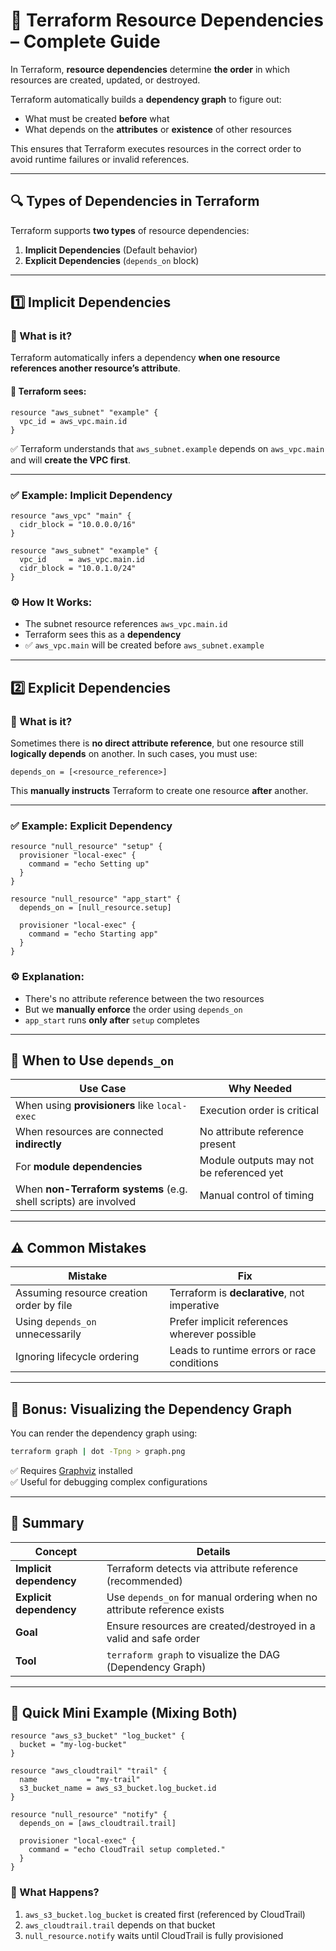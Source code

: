 # 🔗 Terraform Resource Dependencies – Complete Guide

In Terraform, **resource dependencies** determine **the order** in which resources are created, updated, or destroyed.

Terraform automatically builds a **dependency graph** to figure out:

- What must be created **before** what
- What depends on the **attributes** or **existence** of other resources

This ensures that Terraform executes resources in the correct order to avoid runtime failures or invalid references.

---

## 🔍 Types of Dependencies in Terraform

Terraform supports **two types** of resource dependencies:

1. **Implicit Dependencies** (Default behavior)
2. **Explicit Dependencies** (`depends_on` block)

---

## 1️⃣ Implicit Dependencies

### 🧠 What is it?

Terraform automatically infers a dependency **when one resource references another resource’s attribute**.

#### 🔗 Terraform sees:

```hcl
resource "aws_subnet" "example" {
  vpc_id = aws_vpc.main.id
}
```

✅ Terraform understands that `aws_subnet.example` depends on `aws_vpc.main` and will **create the VPC first**.

---

### ✅ Example: Implicit Dependency

```hcl
resource "aws_vpc" "main" {
  cidr_block = "10.0.0.0/16"
}

resource "aws_subnet" "example" {
  vpc_id     = aws_vpc.main.id
  cidr_block = "10.0.1.0/24"
}
```

### ⚙️ How It Works:

- The subnet resource references `aws_vpc.main.id`
- Terraform sees this as a **dependency**
- ✅ `aws_vpc.main` will be created before `aws_subnet.example`

---

## 2️⃣ Explicit Dependencies

### 🧠 What is it?

Sometimes there is **no direct attribute reference**, but one resource still **logically depends** on another.
In such cases, you must use:

```hcl
depends_on = [<resource_reference>]
```

This **manually instructs** Terraform to create one resource **after** another.

---

### ✅ Example: Explicit Dependency

```hcl
resource "null_resource" "setup" {
  provisioner "local-exec" {
    command = "echo Setting up"
  }
}

resource "null_resource" "app_start" {
  depends_on = [null_resource.setup]

  provisioner "local-exec" {
    command = "echo Starting app"
  }
}
```

### ⚙️ Explanation:

- There's no attribute reference between the two resources
- But we **manually enforce** the order using `depends_on`
- `app_start` runs **only after** `setup` completes

---

## 📌 When to Use `depends_on`

| Use Case                                                         | Why Needed                               |
| ---------------------------------------------------------------- | ---------------------------------------- |
| When using **provisioners** like `local-exec`                    | Execution order is critical              |
| When resources are connected **indirectly**                      | No attribute reference present           |
| For **module dependencies**                                      | Module outputs may not be referenced yet |
| When **non-Terraform systems** (e.g. shell scripts) are involved | Manual control of timing                 |

---

## ⚠️ Common Mistakes

| Mistake                                  | Fix                                          |
| ---------------------------------------- | -------------------------------------------- |
| Assuming resource creation order by file | Terraform is **declarative**, not imperative |
| Using `depends_on` unnecessarily         | Prefer implicit references wherever possible |
| Ignoring lifecycle ordering              | Leads to runtime errors or race conditions   |

---

## 🧰 Bonus: Visualizing the Dependency Graph

You can render the dependency graph using:

```bash
terraform graph | dot -Tpng > graph.png
```

✅ Requires [Graphviz](https://graphviz.org/) installed  
✅ Useful for debugging complex configurations

---

## 🧠 Summary

| Concept                 | Details                                                                 |
| ----------------------- | ----------------------------------------------------------------------- |
| **Implicit dependency** | Terraform detects via attribute reference (recommended)                 |
| **Explicit dependency** | Use `depends_on` for manual ordering when no attribute reference exists |
| **Goal**                | Ensure resources are created/destroyed in a valid and safe order        |
| **Tool**                | `terraform graph` to visualize the DAG (Dependency Graph)               |

---

## 🧪 Quick Mini Example (Mixing Both)

```hcl
resource "aws_s3_bucket" "log_bucket" {
  bucket = "my-log-bucket"
}

resource "aws_cloudtrail" "trail" {
  name           = "my-trail"
  s3_bucket_name = aws_s3_bucket.log_bucket.id
}

resource "null_resource" "notify" {
  depends_on = [aws_cloudtrail.trail]

  provisioner "local-exec" {
    command = "echo CloudTrail setup completed."
  }
}
```

### 🔄 What Happens?

1. `aws_s3_bucket.log_bucket` is created first (referenced by CloudTrail)
2. `aws_cloudtrail.trail` depends on that bucket
3. `null_resource.notify` waits until CloudTrail is fully provisioned
